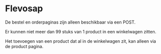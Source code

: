# Flevosap

De bestel en orderpaginas zijn alleen beschikbaar via een POST.

Er kunnen niet meer dan 99 stuks van 1 product in een winkelwagen zitten.

Het toevoegen van een product dat al in de winkelwagen zit, kan alleen via de product pagina.
